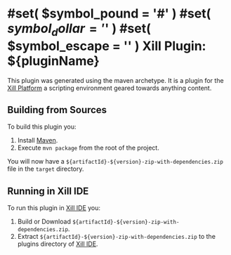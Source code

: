 #set( $symbol_pound = '#' )
#set( $symbol_dollar = '$' )
#set( $symbol_escape = '\' )
Xill Plugin: ${pluginName}
==========================

This plugin was generated using the maven archetype. 
It is a plugin for the [Xill Platform] a scripting environment geared towards anything content.

Building from Sources
---------------------

To build this plugin you:

1. Install [Maven].
2. Execute `mvn package` from the root of the project.

You will now have a `${artifactId}-${version}-zip-with-dependencies.zip` 
file in the `target` directory.

Running in Xill IDE
-------------------

To run this plugin in [Xill IDE] you:

1. Build or Download `${artifactId}-${version}-zip-with-dependencies.zip`.
2. Extract `${artifactId}-${version}-zip-with-dependencies.zip` to the plugins directory of [Xill IDE].

[Maven]: https://maven.apache.org/
[Xill Platform]: http://xill.io
[Xill IDE]: http://xill.io/download/
